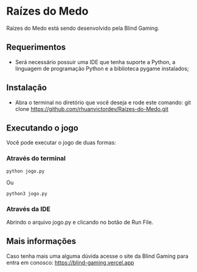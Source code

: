 # Raízes do Medo

Raízes do Medo está sendo desenvolvido pela Blind Gaming. 

## Requerimentos

- Será necessário possuir uma IDE que tenha suporte a Python, a linguagem de programação Python e a biblioteca pygame instalados;

## Instalação
- Abra o terminal no diretório que você deseja e rode este comando: git clone https://github.com/rhuanvictordev/Raizes-do-Medo.git 

## Executando o jogo

Você pode executar o jogo de duas formas:

### Através do terminal

`python jogo.py`

Ou 

`python3 jogo.py`

### Através da IDE

Abrindo o arquivo jogo.py e clicando no botão de Run File. 

## Mais informações

Caso tenha mais uma alguma dúvida acesse o site da Blind Gaming para entra em conosco: https://blind-gaming.vercel.app